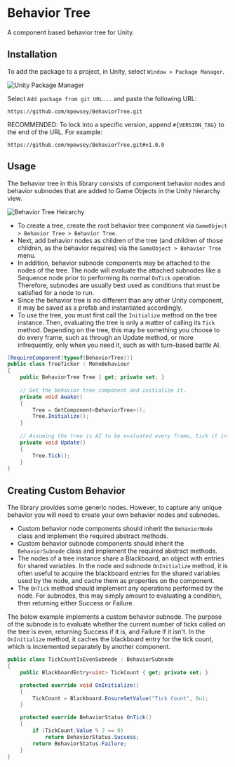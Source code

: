 # Behavior Tree

A component based behavior tree for Unity.

## Installation

To add the package to a project, in Unity, select `Window > Package Manager`.

![Unity Package Manager](https://user-images.githubusercontent.com/23442063/163601100-191d8699-f4fd-42cc-96d4-f6aa5a8ae29b.png)

Select `Add package from git URL...` and paste the following URL:

```
https://github.com/mpewsey/BehaviorTree.git
```

RECOMMENDED: To lock into a specific version, append `#{VERSION_TAG}` to the end of the URL. For example:

```
https://github.com/mpewsey/BehaviorTree.git#v1.0.0
```

## Usage

The behavior tree in this library consists of component behavior nodes and behavior subnodes that are added to Game Objects in the Unity hierarchy view.

![Behavior Tree Heirarchy](https://user-images.githubusercontent.com/23442063/209605129-62bda02a-cdcb-4723-a429-d53fa3e4915c.png)

* To create a tree, create the root behavior tree component via `GameObject > Behavior Tree > Behavior Tree`.
* Next, add behavior nodes as children of the tree (and children of those children, as the behavior requires) via the `GameObject > Behavior Tree` menu.
* In addition, behavior subnode components may be attached to the nodes of the tree. The node will evaluate the attached subnodes like a Sequence node prior to performing its normal `OnTick` operation. Therefore, subnodes are usually best used as conditions that must be satisfied for a node to run.
* Since the behavior tree is no different than any other Unity component, it may be saved as a prefab and instantiated accordingly.
* To use the tree, you must first call the `Initialize` method on the tree instance. Then, evaluating the tree is only a matter of calling its `Tick` method. Depending on the tree, this may be something you choose to do every frame, such as through an Update method, or more infrequently, only when you need it, such as with turn-based battle AI.

```TreeTicker.cs
[RequireComponent(typeof(BehaviorTree))]
public class TreeTicker : MonoBehaviour
{
    public BehaviorTree Tree { get; private set; }
    
    // Get the behavior tree component and initialize it.
    private void Awake()
    {
        Tree = GetComponent<BehaviorTree>();
        Tree.Initialize();
    }
    
    // Assuming the tree is AI to be evaluated every frame, tick it in Update.
    private void Update()
    {
        Tree.Tick();
    }
}
```

## Creating Custom Behavior

The library provides some generic nodes. However, to capture any unique behavior you will need to create your own behavior nodes and subnodes.

* Custom behavior node components should inherit the `BehaviorNode` class and implement the required abstract methods.
* Custom behavior subnode components should inherit the `BehaviorSubnode` class and implement the required abstract methods.
* The nodes of a tree instance share a Blackboard, an object with entries for shared variables. In the node and subnode `OnInitialize` method, it is often useful to acquire the blackboard entries for the shared variables used by the node, and cache them as properties on the component.
* The `OnTick` method should implement any operations performed by the node. For subnodes, this may simply amount to evaluating a condition, then returning either Success or Failure.

The below example implements a custom behavior subnode. The purpose of the subnode is to evaluate whether the current number of ticks called on the tree is even, returning Success if it is, and Failure if it isn't. In the `OnInitialize` method, it caches the blackboard entry for the tick count, which is incremented separately by another component.

```TickCountIsEvenSubnode.cs
public class TickCountIsEvenSubnode : BehaviorSubnode
{
    public BlackboardEntry<uint> TickCount { get; private set; }

    protected override void OnInitialize()
    {
        TickCount = Blackboard.EnsureSetValue("Tick Count", 0u);
    }

    protected override BehaviorStatus OnTick()
    {
        if (TickCount.Value % 2 == 0)
            return BehaviorStatus.Success;
        return BehaviorStatus.Failure;
    }
}
```
